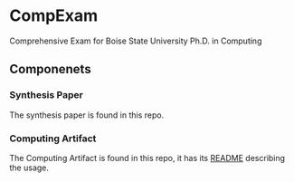 # CompExam
Comprehensive Exam for Boise State University Ph.D. in Computing

## Componenets

### Synthesis Paper

The synthesis paper is found in this repo.

### Computing Artifact

The Computing Artifact is found in this repo, it has its [README](./../../README) describing the usage.



